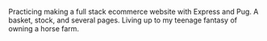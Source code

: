 Practicing making a full stack ecommerce website with Express and Pug. A basket, stock, and several pages. Living up to my teenage fantasy of owning a horse farm.
